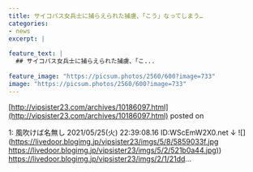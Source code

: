 ```yaml
---
title: サイコパス女兵士に捕らえられた捕虜、「こう」なってしまう…
categories:
- news
excerpt: |
  
feature_text: |
  ## サイコパス女兵士に捕らえられた捕虜、「こ...
  
feature_image: "https://picsum.photos/2560/600?image=733"
image: "https://picsum.photos/2560/600?image=733"
---
```


[http://vipsister23.com/archives/10186097.html](http://vipsister23.com/archives/10186097.html)
posted on 

<!--more-->

1: 風吹けば名無し 2021/05/25(火) 22:39:08.16 ID:WScEmW2X0.net ↓ ![](https://livedoor.blogimg.jp/vipsister23/imgs/5/8/5859033f.jpg [https://livedoor.blogimg.jp/vipsister23/imgs/5/2/521b0a44.jpg)](https://livedoor.blogimg.jp/vipsister23/imgs/5/2/521b0a44.jpg)) https://livedoor.blogimg.jp/vipsister23/imgs/2/1/21dd...
